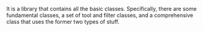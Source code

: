 It is a library that contains all the basic classes. Specifically, there are some fundamental classes,
a set of tool and filter classes, and a comprehensive class that uses the former two types of stuff.
